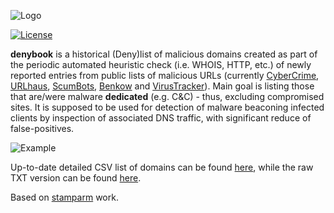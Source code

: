 ![Logo](https://i.imgur.com/vd7tjsE.png)

[![License](https://img.shields.io/badge/license-Public_domain-red.svg)](https://wiki.creativecommons.org/wiki/Public_domain)

**denybook** is a historical (Deny)list of malicious domains created as part of the periodic automated heuristic check (i.e. WHOIS, HTTP, etc.) of newly reported entries from public lists of malicious URLs (currently [CyberCrime](https://cybercrime-tracker.net/), [URLhaus](https://urlhaus.abuse.ch/), [ScumBots](https://twitter.com/scumbots), [Benkow](http://benkow.cc/passwords.php) and [VirusTracker](https://tracker.stf.st/)). Main goal is listing those that are/were malware **dedicated** (e.g. C&C) - thus, excluding compromised sites. It is supposed to be used for detection of malware beaconing infected clients by inspection of associated DNS traffic, with significant reduce of false-positives.

![Example](https://i.imgur.com/FN8r3um.png)

Up-to-date detailed CSV list of domains can be found [here](denybook.csv), while the raw TXT version can be found [here](https://raw.githubusercontent.com/spacial/DenyBook/master/denybook.txt).

Based on [stamparm](https://github.com/stamparm/blackbook) work.
